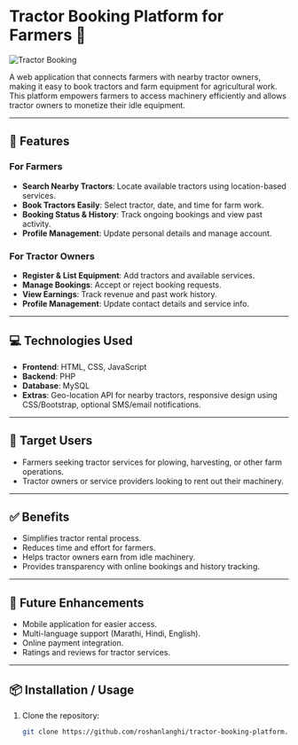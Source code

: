 # Tractor Booking Platform for Farmers 🚜

![Tractor Booking](https://img.icons8.com/ios-filled/100/28a745/tractor.png)

A web application that connects farmers with nearby tractor owners, making it easy to book tractors and farm equipment for agricultural work. This platform empowers farmers to access machinery efficiently and allows tractor owners to monetize their idle equipment.

---

## 🌟 Features

### **For Farmers**
- **Search Nearby Tractors**: Locate available tractors using location-based services.
- **Book Tractors Easily**: Select tractor, date, and time for farm work.
- **Booking Status & History**: Track ongoing bookings and view past activity.
- **Profile Management**: Update personal details and manage account.

### **For Tractor Owners**
- **Register & List Equipment**: Add tractors and available services.
- **Manage Bookings**: Accept or reject booking requests.
- **View Earnings**: Track revenue and past work history.
- **Profile Management**: Update contact details and service info.

---

## 💻 Technologies Used
- **Frontend**: HTML, CSS, JavaScript
- **Backend**: PHP 
- **Database**: MySQL
- **Extras**: Geo-location API for nearby tractors, responsive design using CSS/Bootstrap, optional SMS/email notifications.

---

## 🎯 Target Users
- Farmers seeking tractor services for plowing, harvesting, or other farm operations.
- Tractor owners or service providers looking to rent out their machinery.

---

## ✅ Benefits
- Simplifies tractor rental process.
- Reduces time and effort for farmers.
- Helps tractor owners earn from idle machinery.
- Provides transparency with online bookings and history tracking.

---

## 🔮 Future Enhancements
- Mobile application for easier access.
- Multi-language support (Marathi, Hindi, English).
- Online payment integration.
- Ratings and reviews for tractor services.

---

## 📦 Installation / Usage
1. Clone the repository:
   ```bash
   git clone https://github.com/roshanlanghi/tractor-booking-platform.git
